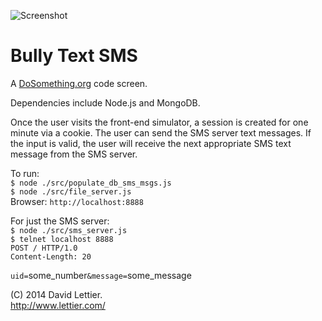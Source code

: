 ![Screenshot](http://raw.github.com/lettier/bullytextsms/master/screenshot.jpg)

# Bully Text SMS

A [DoSomething.org](https://www.dosomething.org) code screen.  

Dependencies include Node.js and MongoDB.  

Once the user visits the front-end simulator, a session is created for one minute via a cookie. The user can send the SMS server text messages. If the input is valid, the user will receive the next appropriate SMS text message from the SMS server.

To run:  
`$ node ./src/populate_db_sms_msgs.js`  
`$ node ./src/file_server.js`  
Browser: `http://localhost:8888`  

For just the SMS server:  
`$ node ./src/sms_server.js`  
`$ telnet localhost 8888`  
`POST / HTTP/1.0`  
`Content-Length: 20`  

`uid=`some_number`&message=`some_message

(C) 2014 David Lettier.  
http://www.lettier.com/